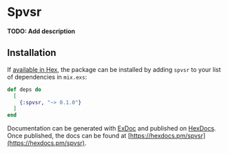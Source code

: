 # Spvsr

**TODO: Add description**

## Installation

If [available in Hex](https://hex.pm/docs/publish), the package can be installed
by adding `spvsr` to your list of dependencies in `mix.exs`:

```elixir
def deps do
  [
    {:spvsr, "~> 0.1.0"}
  ]
end
```

Documentation can be generated with [ExDoc](https://github.com/elixir-lang/ex_doc)
and published on [HexDocs](https://hexdocs.pm). Once published, the docs can
be found at [https://hexdocs.pm/spvsr](https://hexdocs.pm/spvsr).


